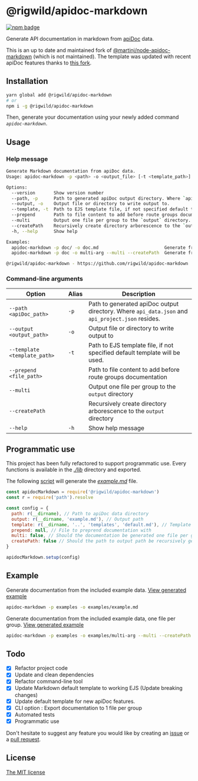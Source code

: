 # @rigwild/apidoc-markdown
[![npm badge](https://img.shields.io/npm/v/@rigwild/apidoc-markdown.svg?logo=npm)](https://www.npmjs.com/package/@rigwild/apidoc-markdown)

Generate API documentation in markdown from [apiDoc](https://github.com/apidoc/apidoc) data.

This is an up to date and maintained fork of [@martinj/node-apidoc-markdown](https://github.com/martinj/node-apidoc-markdown) (which is not maintained). The template was updated with recent apiDoc features thanks to [this fork](https://github.com/softdevstory/node-apidoc-markdown).


## Installation
```bash
yarn global add @rigwild/apidoc-markdown
# or
npm i -g @rigwild/apidoc-markdown
```
Then, generate your documentation using your newly added command *`apidoc-markdown`*.


## Usage
### Help message
```bash
Generate Markdown documentation from apiDoc data.
Usage: apidoc-markdown -p <path> -o <output_file> [-t <template_path>] [--multi] [--createPath] [--prepend <file_path>]

Options:
  --version       Show version number                                                                                                                [boolean]
  --path, -p      Path to generated apiDoc output directory. Where `api_data.json` and `api_project.json` resides.                         [string] [required]
  --output, -o    Output file or directory to write output to.                                                                             [string] [required]
  --template, -t  Path to EJS template file, if not specified default template will be used.                        [string] [default: "templates/default.md"]
  --prepend       Path to file content to add before route groups documentation.                                                                      [string]
  --multi         Output one file per group to the `output` directory.                                                              [boolean] [default: false]
  --createPath    Recursively create directory arborescence to the `output` directory.                                              [boolean] [default: false]
  -h, --help      Show help                                                                                                                          [boolean]

Examples:
  apidoc-markdown -p doc/ -o doc.md                         Generate from `doc/` apiDoc output to `./doc.md`
  apidoc-markdown -p doc -o multi-arg --multi --createPath  Generate from `doc/` apiDoc output to `./multi-arg/<group>.md`

@rigwild/apidoc-markdown - https://github.com/rigwild/apidoc-markdown
```

### Command-line arguments
| Option      | Alias         | Description |
| ----------- | ------------- | ----------- |
| `--path <apiDoc_path>` | `-p` | Path to generated apiDoc output directory. Where `api_data.json` and `api_project.json` resides. |
| `--output <output_path>` | `-o` | Output file or directory to write output to |
| `--template <template_path>` | `-t` | Path to EJS template file, if not specified default template will be used. |
| `--prepend <file_path>` |  | Path to file content to add before route groups documentation |
| `--multi` |  | Output one file per group to the `output` directory |
| `--createPath` |  | Recursively create directory arborescence to the `output` directory |
| `--help` | `-h` | Show help message |


## Programmatic use
This project has been fully refactored to support programmatic use. Every functions is available in the *[./lib](./lib)* directory and exported.

The following [script](./examples/generateSingle.js) will generate the *[example.md](./examples/example.md)* file. 
```js
const apidocMarkdown = require('@rigwild/apidoc-markdown')
const r = require('path').resolve

const config = {
  path: r(__dirname), // Path to apiDoc data directory
  output: r(__dirname, 'example.md'), // Output path
  template: r(__dirname, '..', 'templates', 'default.md'), // Template path
  prepend: null, // File to preprend documentation with
  multi: false, // Should the documentation be generated one file per group
  createPath: false // Should the path to output path be recursively generated (mkdir -p)
}

apidocMarkdown.setup(config)
```


## Example
Generate documentation from the included example data. [View generated example](./examples/example.md)
```bash
apidoc-markdown -p examples -o examples/example.md
```

Generate documentation from the included example data, one file per group. [View generated example](./examples/multi-arg/)
```bash
apidoc-markdown -p examples -o examples/multi-arg --multi --createPath
```

## Todo
 - [x] Refactor project code
 - [x] Update and clean dependencies
 - [x] Refactor command-line tool
 - [x] Update Markdown default template to working EJS (Update breaking changes)
 - [x] Update default template for new apiDoc features. 
 - [x] CLI option : Export documentation to 1 file per group
 - [x] Automated tests
 - [x] Programmatic use

 Don't hesitate to suggest any feature you would like by creating an [issue](https://github.com/rigwild/apidoc-markdown/issues) or a [pull request](https://github.com/rigwild/apidoc-markdown/pulls).

## License
[The MIT license](./LICENSE)
